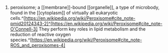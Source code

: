 1. peroxisome; a [[membrane]]-bound [[organelle]], a type of microbody, found in the [[cytoplasm]] of virtually all eukaryotic cells.^[https://en.wikipedia.org/wiki/Peroxisome#cite_note-pmid20124343-2]^[https://en.wikipedia.org/wiki/Peroxisome#cite_note-O'Connell-3] They perform key roles in lipid metabolism and the reduction of reactive oxygen species.^[https://en.wikipedia.org/wiki/Peroxisome#cite_note-ROS_and_peroxisomes-4]